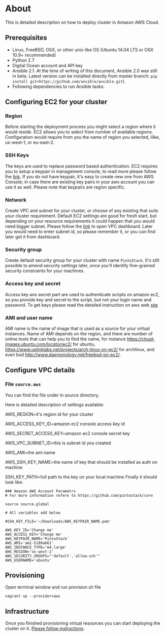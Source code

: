 # About

This is detailed description on how to deploy cluster in Amason AWS Cloud.

## Prerequisites 
* Linux, FreeBSD, OSX, or other unix-like OS (Ubuntu 14.04 LTS or OSX 10.9+ recommended)
* Python 2.7
* Digital Ocean account and API key
* Ansible 2.1. At the time of writing of this document, Ansible 2.0 was still in beta. Latest version can be installed directly from master branch: ```pip install git+https://github.com/ansible/ansible.git```). 
* Following dependencies to run Ansible tasks:

## Configuring EC2 for your cluster

### Region

Before starting the deployment process you might select a region where it would reside. EC2 allows you to select from number of available regions.
Configuration would require from you the name of region you selected, lilke, us-west-1, or eu-east-2.

### SSH Keys

The keys are used to replace password based authentication. EC2 requires you to setup a keypair in management console, to read more please follow the [link](http://docs.aws.amazon.com/opsworks/latest/userguide/security-ssh-access.html). If you do not have keypair, it's easy to create new one from AWS Console; in case there are existing key pairs in your aws account you can use it as well.
Please note that keypairs are region specific.

### Network

Create VPC and subnet for your cluster, or choose of any existing that suits your cluster requirement. Default EC2 settings are good for fresh start, but depending on your resource requirements it could happen that you would need bigger subnet. Please follow the [link](https://us-west-2.console.aws.amazon.com/vpc/home?region=us-west-2#) to open VPC dashboard. Later you would need to enter subnet id, so please remember it, or you can find later get it from dashboard.

### Security group

Create default security group for your cluster with name ```PintoStack```. It's still possible to amend security settings later, once you'll identify fine-grained security constraints for your machines.

### Access key and secret

Access key ans secret part are used to authenticate scripts on amazon ec2, so you provide key and secret to the script, but not your login name and password. To get keys please read the detailed instruction on aws web [site](http://docs.aws.amazon.com/AWSSimpleQueueService/latest/SQSGettingStartedGuide/AWSCredentials.html)

### AMI and user name

AMI name is the name of image that is used as a source for your virtual instances. Name of AMI depends on the region, and there are number of online tools that can help you to find the name, for instance https://cloud-images.ubuntu.com/locator/ec2/ for ubuntu, https://www.uplinklabs.net/projects/arch-linux-on-ec2/ for archlinux, and even bsd http://www.daemonology.net/freebsd-on-ec2/.

## Configure VPC details

### File ```source.aws```

You can find the file under in source directory.

Here is detailed description of settings available:

AWS_REGION=it's region id for your cluster

AWS_ACCESS_KEY_ID=amazon ec2 console access key id

AWS_SECRET_ACCESS_KEY=amazon ec2 console secret key

AWS_VPC_SUBNET_ID=this is subnet id you created

AWS_AMI=the ami name

AWS_SSH_KEY_NAME=the name of key that should be installed as auth on machine

SSH_KEY_PATH=full path to the key on your local machine
Finally it should look like:
```
### Amazon AWS Account Parametrs
# For more information refere to https://github.com/pintostack/core

source source.global

# All variables add below

#SSH_KEY_FILE='~/Downloads/AWS_KEYPAIR_NAME.pem'

AWS_KEY_ID='Change me'
AWS_ACCESS_KEY='Change me'
AWS_KEYPAIR_NAME='PintoStack'
AWS_AMI='ami-5189a661'
AWS_INSTANCE_TYPE='m4.large'
AWS_REGION='us-west-2'
AWS_SECURITY_GROUPS="'default','allow-ssh'"
AWS_USERNAME='ubuntu'
```
## Provisioning

Open terminal window and run provision sh file
```
vagrant up --provider=aws
```

## Infrastructure

Once you finished provisioning virtual resources you can start deploying the cluster on it.
[Please follow instructions](README.install.md#Bootstrap).
